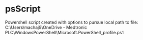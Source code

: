 # psScript
Powershell script created with options to pursue
local path to file: C:\Users\machaj9\OneDrive - Medtronic PLC\WindowsPowerShell\Microsoft.PowerShell_profile.ps1

